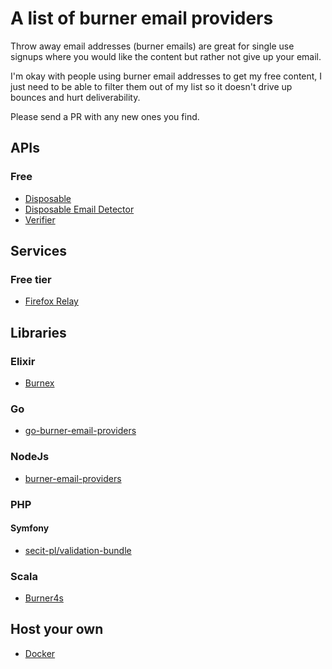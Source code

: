 # A list of burner email providers

Throw away email addresses (burner emails) are great for single use signups where you would like the content but rather not give up your email.

I'm okay with people using burner email addresses to get my free content, I just need to be able to filter them out of my list so it doesn't drive up bounces and hurt deliverability. 

Please send a PR with any new ones you find. 

## APIs

### Free

* [Disposable](https://github.com/0x19/disposable)
* [Disposable Email Detector](https://www.disposable-email-detector.com)
* [Verifier](https://verifier.meetchopra.com/)


## Services

### Free tier

* [Firefox Relay](https://relay.firefox.com/)



## Libraries

### Elixir

* [Burnex](https://github.com/Betree/burnex)

### Go

* [go-burner-email-providers](https://github.com/lindell/go-burner-email-providers)

### NodeJs

* [burner-email-providers](https://github.com/findie/burner-email-providers)

### PHP

#### Symfony

* [secit-pl/validation-bundle](https://github.com/secit-pl/validation-bundle#burneremail)

### Scala

* [Burner4s](https://github.com/ariskk/burner4s)

## Host your own

* [Docker](https://hub.docker.com/r/emailhippo/dea-id-community-api-wesbos-v1)
